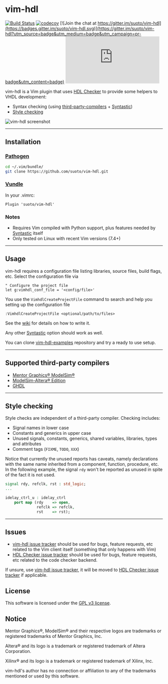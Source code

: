 # vim-hdl

[![Build Status](https://travis-ci.org/suoto/vim-hdl.svg?branch=master)](https://travis-ci.org/suoto/vim-hdl)
[![codecov](https://codecov.io/gh/suoto/vim-hdl/branch/master/graph/badge.svg)](https://codecov.io/gh/suoto/vim-hdl)
[![Join the chat at https://gitter.im/suoto/vim-hdl](https://badges.gitter.im/suoto/vim-hdl.svg)](https://gitter.im/suoto/vim-hdl?utm_source=badge&utm_medium=badge&utm_campaign=pr-badge&utm_content=badge)
[![Analytics](https://ga-beacon.appspot.com/UA-68153177-3/vim-hdl/README.md?pixel)](https://github.com/suoto/vim-hdl)

vim-hdl is a Vim plugin that uses [HDL Checker][hdl_checker] to provide some
helpers to VHDL development:

* Syntax checking (using
  [third-party-compilers](#supported-third-party-compilers) +
  [Syntastic][Syntastic])
* [Style checking](#style-checking)

![vim-hdl screenshot](http://i.imgur.com/2hZox5r.gif)

---

## Installation

### [Pathogen][pathogen]

```bash
cd ~/.vim/bundle/
git clone https://github.com/suoto/vim-hdl.git
```

### [Vundle][vundle]

In your .vimrc:

```viml
Plugin 'suoto/vim-hdl'
```

### Notes

* Requires Vim compiled with Python support, plus features needed by
  [Syntastic][Syntastic] itself
* Only tested on Linux with recent Vim versions (7.4+)

---

## Usage

vim-hdl requires a configuration file listing libraries, source files, build
flags, etc. Select the configuration file via

```viml
" Configure the project file
let g:vimhdl_conf_file = '<config/file>'
```

You use the `VimhdlCreateProjectFile` command to search and help you setting up
the configuration file

```viml
:VimhdlCreateProjectFile <optional/path/to/files>
```

See the [wiki](https://github.com/suoto/hdl_checker/wiki) for details on how to write
it.

Any other [Syntastic][Syntastic] option should work as well.

You can clone [vim-hdl-examples][vim-hdl-examples] repository and try a ready to
use setup.

---

## Supported third-party compilers

* [Mentor Graphics® ModelSim®][Mentor_msim]
* [ModelSim-Altera® Edition][Altera_msim]
* [GHDL][GHDL]

---

## Style checking

Style checks are independent of a third-party compiler. Checking includes:

* Signal names in lower case
* Constants and generics in upper case
* Unused signals, constants, generics, shared variables, libraries, types and
  attributes
* Comment tags (`FIXME`, `TODO`, `XXX`)

Notice that currently the unused reports has caveats, namely declarations with
the same name inherited from a component, function, procedure, etc. In the
following example, the signal `rdy` won't be reported as unused in spite of the
fact it is not used.

```vhdl
signal rdy, refclk, rst : std_logic;
...

idelay_ctrl_u : idelay_ctrl
    port map (rdy    => open,
              refclk => refclk,
              rst    => rst);
```

---

## Issues

* [vim-hdl issue tracker][vimhdl_issue_tracker] should be used for bugs, feature
  requests, etc related to the Vim client itself (something that only happens
  with Vim)
* [HDL Checker issue tracker][hdl_checker_issue_tracker] should be used for bugs,
  feature requests, etc related to the code checker backend.

If unsure, use [vim-hdl issue tracker][vimhdl_issue_tracker], it will be moved to
[HDL Checker issue tracker][hdl_checker_issue_tracker] if applicable.

## License

This software is licensed under the [GPL v3 license][gpl].

## Notice

Mentor Graphics®, ModelSim® and their respective logos are trademarks or
registered trademarks of Mentor Graphics, Inc.

Altera® and its logo is a trademark or registered trademark of Altera
Corporation.

Xilinx® and its logo is a trademark or registered trademark of Xilinx, Inc.

vim-hdl's author has no connection or affiliation to any of the trademarks
mentioned or used by this software.

[Altera_msim]: https://www.altera.com/downloads/download-center.html
[ConfigParser]: https://docs.python.org/2/library/configparser.html
[GHDL]: https://github.com/tgingold/ghdl
[gpl]: http://www.gnu.org/copyleft/gpl.html
[hdl_checker]: https://github.com/suoto/hdl_checker
[hdl_checker_issue_tracker]: https://github.com/suoto/hdl_checker/issues
[Mentor_msim]: http://www.mentor.com/products/fv/modelsim/
[pathogen]: https://github.com/tpope/vim-pathogen
[Syntastic]: https://github.com/scrooloose/syntastic
[vim-hdl-examples]: https://github.com/suoto/vim-hdl-examples
[vimhdl_issue_tracker]: https://github.com/suoto/vim-hdl/issues
[vundle]: https://github.com/VundleVim/Vundle.vim
[Xilinx_Vivado]: http://www.xilinx.com/products/design-tools/vivado/vivado-webpack.html


